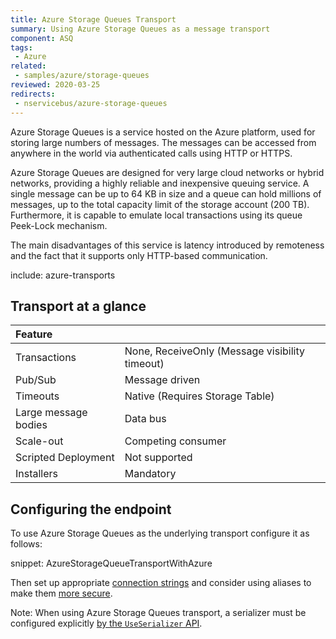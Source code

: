 ```yaml
---
title: Azure Storage Queues Transport
summary: Using Azure Storage Queues as a message transport
component: ASQ
tags:
 - Azure
related:
 - samples/azure/storage-queues
reviewed: 2020-03-25
redirects:
 - nservicebus/azure-storage-queues
---
```


Azure Storage Queues is a service hosted on the Azure platform, used for storing large numbers of messages. The messages can be accessed from anywhere in the world via authenticated calls using HTTP or HTTPS.

Azure Storage Queues are designed for very large cloud networks or hybrid networks, providing a highly reliable and inexpensive queuing service. A single message can be up to 64 KB in size and a queue can hold millions of messages, up to the total capacity limit of the storage account (200 TB). Furthermore, it is capable to emulate local transactions using its queue Peek-Lock mechanism.

The main disadvantages of this service is latency introduced by remoteness and the fact that it supports only HTTP-based communication.

include: azure-transports

## Transport at a glance

|Feature                    |   |  
|:---                       |---
|Transactions |None, ReceiveOnly (Message visibility timeout)
|Pub/Sub                    |Message driven
|Timeouts                   |Native (Requires Storage Table)
|Large message bodies       |Data bus
|Scale-out             |Competing consumer
|Scripted Deployment        |Not supported
|Installers                 |Mandatory

## Configuring the endpoint

To use Azure Storage Queues as the underlying transport configure it as follows:

snippet: AzureStorageQueueTransportWithAzure

Then set up appropriate [connection strings](/transports/azure-storage-queues/configuration.md#connection-strings) and consider using aliases to make them [more secure](/transports/azure-storage-queues/configuration.md#connection-strings-using-aliases-for-connection-strings-to-storage-accounts).

Note: When using Azure Storage Queues transport, a serializer must be configured explicitly [by the `UseSerializer` API](/nservicebus/serialization/).
